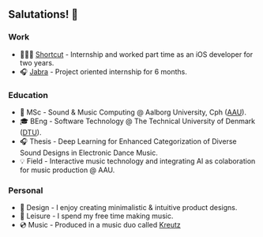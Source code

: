 ## Salutations! 👋
### Work
- 👨🏼‍💻 [Shortcut](https://shortcut.io/denmark/) - Internship and worked part time as an iOS developer for two years. 
- 🎧 [Jabra](https://www.jabra.com) - Project oriented internship for 6 months.

### Education
- 📖 MSc         - Sound & Music Computing @ Aalborg University, Cph ([AAU](https://www.en.aau.dk)).
- 🎓 BEng        - Software Technology @ The Technical University of Denmark ([DTU](https://www.dtu.dk/english/)).
- 🎧 Thesis      - Deep Learning for Enhanced Categorization of Diverse Sound Designs in Electronic Dance Music.
- 💡 Field       - Interactive music technology and integrating AI as colaboration for music production @ AAU.

### Personal
- 🎨 Design      - I enjoy creating minimalistic & intuitive product designs.
- 🎵 Leisure     - I spend my free time making music.
- 💿 Music       - Produced in a music duo called [Kreutz](https://open.spotify.com/artist/1JARCv57h1frJZDcxBqC8y?si=3xxhMoq0Rx2H1XSc_XvC_Q)


<!--

![Anurag's GitHub stats](https://github-readme-stats.vercel.app/api?username=anuraghazra&show_icons=true)
**ThaDuyx/thaduyx** is a ✨ _special_ ✨ repository because its `README.md` (this file) appears on your GitHub profile.

Here are some ideas to get you started:

- 🔭 I’m currently working on ...
- 🌱 I’m currently learning ...
- 👯 I’m looking to collaborate on ...
- 🤔 I’m looking for help with ...
- 💬 Ask me about ...
- 📫 How to reach me: ...
- 😄 Pronouns: ...
- ⚡ Fun fact: ...
-->
